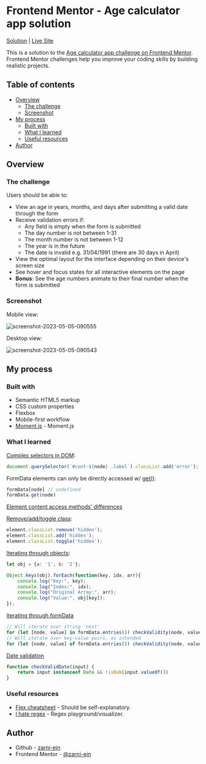# Frontend Mentor - Age calculator app solution

[Solution](https://github.com/cartaplassa/age-calc-app/) | [Live Site](https://cartaplassa.github.io/age-calc-app/)

This is a solution to the [Age calculator app challenge on Frontend Mentor](https://www.frontendmentor.io/challenges/age-calculator-app-dF9DFFpj-Q). Frontend Mentor challenges help you improve your coding skills by building realistic projects. 

## Table of contents

- [Overview](#overview)
  - [The challenge](#the-challenge)
  - [Screenshot](#screenshot)
- [My process](#my-process)
  - [Built with](#built-with)
  - [What I learned](#what-i-learned)
  - [Useful resources](#useful-resources)
- [Author](#author)

## Overview

### The challenge

Users should be able to:

- View an age in years, months, and days after submitting a valid date through the form
- Receive validation errors if:
  - Any field is empty when the form is submitted
  - The day number is not between 1-31
  - The month number is not between 1-12
  - The year is in the future
  - The date is invalid e.g. 31/04/1991 (there are 30 days in April)
- View the optimal layout for the interface depending on their device's screen size
- See hover and focus states for all interactive elements on the page
- **Bonus**: See the age numbers animate to their final number when the form is submitted

### Screenshot

Mobile view:

![screenshot-2023-05-05-090555](https://user-images.githubusercontent.com/99555654/236387636-1cb5f551-fb81-40f7-be43-40328dcf1937.jpg)

Desktop view:

![screenshot-2023-05-05-090543](https://user-images.githubusercontent.com/99555654/236387659-6cb39bc4-73a5-4a64-8415-1ba06d7a57d3.jpg)

## My process

### Built with

- Semantic HTML5 markup
- CSS custom properties
- Flexbox
- Mobile-first workflow
- [Moment.js](https://momentjs.com/) - Moment.js

### What I learned

[Complex selectors in DOM](https://developer.mozilla.org/en-US/docs/Web/API/Document/querySelector#complex_selectors):

```js
document.querySelector(`#cont-${node} .label`).classList.add('error');
```

FormData elements can only be directly accessed w/ [get()](https://developer.mozilla.org/en-US/docs/Web/API/FormData/get):

```js
formData[node] // undefined
formData.get(node)
```

[Element content access methods' differences](https://stackoverflow.com/questions/24427621/innertext-vs-innerhtml-vs-label-vs-text-vs-textcontent-vs-outertext)


[Remove/add/toggle class](https://stackoverflow.com/questions/6787383/how-to-add-remove-a-class-in-javascript):

```js
element.classList.remove('hidden');
element.classList.add('hidden');
element.classList.toggle('hidden');
```

[Iterating through objects](https://stackoverflow.com/questions/62602609/iterating-through-object-with-object-keys-foreach-changes-value-type):

```js
let obj = {a: '1', b: '2'};

Object.keys(obj).forEach(function(key, idx, arr){
    console.log("Key:", key);
    console.log("Index:", idx);
    console.log("Original Array:", arr);
    console.log("Value:", obj[key]);
});
```

[Iterating through formData](https://stackoverflow.com/questions/53692833/how-to-iterate-the-formdata-with-for-loop)

```js
// Will iterate over string 'next'
for (let [node, value] in formData.entries()) checkValidity(node, value);
// Will iterate over key-value pairs, as intended
for (let [node, value] of formData.entries()) checkValidity(node, value);
```
[Date validation](http://stackoverflow.com/questions/10589732/ddg#10589791)

```js
function checkValidDate(input) {
    return input instanceof Date && !isNaN(input.valueOf())
}
```

### Useful resources

- [Flex cheatsheet](https://yoksel.github.io/flex-cheatsheet/) - Should be self-explanatory.
- [I hate regex](https://ihateregex.io/playground/) - Regex playground/visualizer.

## Author

- Github - [zarni-ein](https://github.com/zarni-ein/)
- Frontend Mentor - [@zarni-ein](https://www.frontendmentor.io/profile/zarni-ein)
